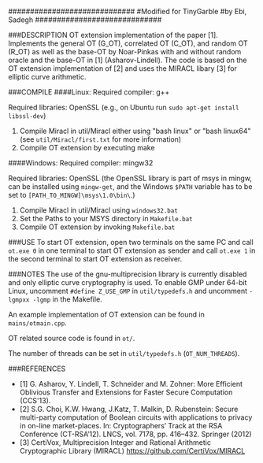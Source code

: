 #############################
#Modified for TinyGarble
#by Ebi, Sadegh
#############################

###DESCRIPTION
OT extension implementation of the paper [1]. Implements the general OT (G_OT), correlated OT (C_OT), and random OT (R_OT) as well as the base-OT by Noar-Pinkas with and without random oracle and the base-OT in [1] (Asharov-Lindell). The code is based on the OT extension implementation of [2] and uses the MIRACL libary [3] for elliptic curve arithmetic. 

###COMPILE
####Linux: 
Required compiler: g++

Required libraries: OpenSSL (e.g., on Ubuntu run `sudo apt-get install libssl-dev`)

1. Compile Miracl in util/Miracl either using "bash linux" or "bash linux64" (see `util/Miracl/first.txt` for more information)
2. Compile OT extension by executing make

####Windows:
Required compiler: mingw32

Required libraries: OpenSSL (the OpenSSL library is part of msys in mingw, can be installed using `mingw-get`, and the Windows `$PATH` variable has to be set to `[PATH_TO_MINGW]\msys\1.0\bin\`.) 

1. Compile Miracl in util/Miracl using `windows32.bat`
2. Set the Paths to your MSYS directory in `Makefile.bat`
3. Compile OT extension by invoking `Makefile.bat`


###USE
To start OT extension, open two terminals on the same PC and call `ot.exe 0` in one terminal to start OT extension as sender and call `ot.exe 1` in the second terminal to start OT extension as receiver. 


###NOTES
The use of the gnu-multiprecision library is currently disabled and only elliptic curve cryptography is used. To enable GMP under 64-bit Linux, uncomment `#define Z_USE_GMP` in `util/typedefs.h` and uncomment `-lgmpxx -lgmp` in the Makefile. 

An example implementation of OT extension can be found in `mains/otmain.cpp`.

OT related source code is found in `ot/`. 

The number of threads can be set in `util/typedefs.h` (`OT_NUM_THREADS`).


###REFERENCES
* [1] G. Asharov, Y. Lindell, T. Schneider and M. Zohner: More Efficient Oblivious Transfer and Extensions for Faster Secure Computation (CCS'13). 
* [2] S.G. Choi, K.W. Hwang, J.Katz, T. Malkin, D. Rubenstein: Secure multi-party computation of Boolean circuits with applications to privacy in on-line market-places. In: Cryptographers’ Track at the RSA Conference (CT-RSA’12). LNCS, vol. 7178, pp. 416–432. Springer (2012)
* [3] CertiVox, Multiprecision Integer and Rational Arithmetic Cryptographic Library (MIRACL) https://github.com/CertiVox/MIRACL
